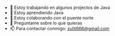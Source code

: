 - 🔭 Estoy trabajando en algunos projectos de Java
- 🌱 Estoy aprendiendo Java
- 👯 Estoy colaborando con el puente norte
- 💬 Preguntame sobre lo que quieras
- 📫 Para contactar conmigo: zulit666@gmail.com
